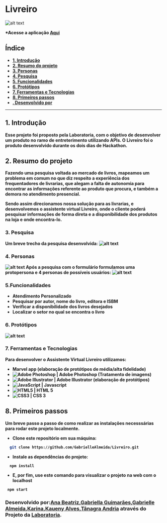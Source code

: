 # Livreiro
![alt text](src/img/toten.jpg)

<b> *Acesse a aplicação [Aqui](https://livreiro.vercel.app/) 
## Índice

- [1. Introdução](#1-introdução)
- [2. Resumo do projeto](#2-resumo-do-projeto)
- [3. Personas](#3-personas)
- [4. Pesquisa](#4-pesquisa)
- [5. Funcionalidades](#5-funcionalidades)
- [6. Protótipos](#6-protótipos)
- [7. Ferramentas e Tecnologias](#8-ferramentas-e-tecnologias)
- [8. Primeiros passos](#3-primeiros-passos)
- [. Desenvolvido por](#-desenvolvido-por)

---

## 1. Introdução

Esse projeto foi proposto pela Laboratoria, com o objetivo de desenvolver um produto no ramo de entreterimento utilizando APIs.
O Livreiro foi o produto desenvolvido durante os dois dias de Hackathon.

## 2. Resumo do projeto

Fazendo uma pesquisa voltada ao mercado de livros, mapeamos um problema em comum no que diz respeito a experiência dos frequentadores de livrarias, que alegam  a falta  de autonomia para encontrar as informações referente ao produto que procura, e também a demora no atendimento presencial.

Sendo assim direcionamos nossa solução para as  livrarias, e desenvolvemos o assistente virtual Livreiro, onde o cliente poderá pesquisar informações de forma direta e a disponibilidade dos produtos  na loja e onde encontra-lo.

### 3. Pesquisa
Um breve trecho da pesquisa desenvolvida:
![alt text](src/img/pesquisa.jpg)

### 4. Personas
![alt text](src/img/student.jpg)
Após a pesquisa com o formulário formulamos uma protopersona e 4 personas de possíveis usuários:
![alt text](src/img/personas-livreiro.jpg)

### 5.Funcionalidades
- Atendimento Personalizado
- Pesquisar por autor, nome do livro, editora e ISBM
- Verificar a disponibilidade dos livros desejados
- Localizar o setor no qual se encontra o livro

### 6. Protótipos

![alt text](src/img/mockup.JPG)

### 7. Ferramentas e Tecnologias
Para desenvolver o **Assistente Virtual Livreiro** utilizamos:
- Marvel app (elaboração de protótipos de média/alta fidelidade)
- <img alt="Adobe Photoshop" src="https://img.shields.io/badge/adobe%20photoshop%20-%2331A8FF.svg?&style=for-the-badge&logo=adobe%20photoshop&logoColor=white"/> | Adobe Photoshop (Tratamento de imagens)
- <img alt="Adobe Illustrator" src="https://img.shields.io/badge/adobe%20illustrator%20-%23FF9A00.svg?&style=for-the-badge&logo=adobe%20illustrator&logoColor=white"/> | Adobe Illustrator (elaboração de protótipos)
- <img alt="JavaScript" src="https://img.shields.io/badge/javascript%20-%23323330.svg?&style=for-the-badge&logo=javascript&logoColor=%23F7DF1E"/> | Javascript
- <img alt="HTML5" src="https://img.shields.io/badge/html5%20-%23E34F26.svg?&style=for-the-badge&logo=html5&logoColor=white"/> | HTML 5
- <img alt="CSS3" src="https://img.shields.io/badge/css3%20-%231572B6.svg?&style=for-the-badge&logo=css3&logoColor=white"/> | CSS 3

## 8. Primeiros passos

Um breve passo a passo de como realizar as instalações necesssárias para rodar este projeto localmente.

- Clone este repositório em sua máquina:
```sh
  git clone https://github.com/GabrielleAlmeida/Livreiro.git
  ```
- Instale as dependências do projeto:
```sh
  npm install
  ```
- E, por fim, use este comando para visualizar o projeto na web com o localhost
 ```sh
  npm start
  ```

### Desenvolvido por:[Ana Beatriz](https://github.com/biacostadev),[Gabriella Guimarães](https://github.com/gabriella-guimaraes),[Gabrielle Almeida](https://github.com/GabrielleAlmeida),[Karina](https://github.com/karina1602),[Kaueny Alves](https://github.com/Kaueny-Alves),[Tânagra Andria](https://github.com/TanagraAndria) através do Projeto da [Laboratoria](https://www.laboratoria.la/).
